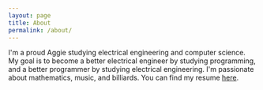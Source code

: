 ```yaml
---
layout: page
title: About
permalink: /about/
---
```


I'm a proud Aggie studying electrical engineering and computer science. My goal is to become a better electrical engineer by studying programming, and a better programmer by studying electrical engineering. I'm passionate about mathematics, music, and billiards. You can find my resume <a href="resume">here</a>.

<!-- This is the base Jekyll theme. You can find out more info about customizing your Jekyll theme, as well as basic Jekyll usage documentation at [jekyllrb.com](https://jekyllrb.com/) -->

<!-- You can find the source code for Minima at GitHub: -->
<!-- [jekyll][jekyll-organization] / -->
<!-- [minima](https://github.com/jekyll/minima) -->

<!-- You can find the source code for Jekyll at GitHub: -->
<!-- [jekyll][jekyll-organization] / -->
<!-- [jekyll](https://github.com/jekyll/jekyll) -->


<!-- [jekyll-organization]: https://github.com/jekyll -->
